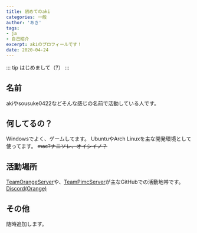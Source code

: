 ```yaml
---
title: 初めてのaki
categories: 一般
author: 'あき'
tags:
- ja
- 自己紹介
excerpt: akiのプロフィールです！
date: 2020-04-24
---
```


<!-- markdownlint-disable MD033 -->

<!-- more -->

::: tip
はじめまして（?）
:::

<!-- toc -->

## 名前

akiやsousuke0422などそんな感じの名前で活動している人です。

## 何してるの？

Windowsでよく、ゲームしてます。
UbuntuやArch Linuxを主な開発環境として使ってます。
~~mac?ナニソレ、オイシイノ？~~

## 活動場所

[TeamOrangeServer](https://github.com/TeamOrangeServer)や、[TeamPimcServer](https://github.com/TeamPimcServer)が主なGitHubでの活動地帯です。
[Discord(Orange)](https://discord.gg/3F4r97p)

## その他

随時追加します。

